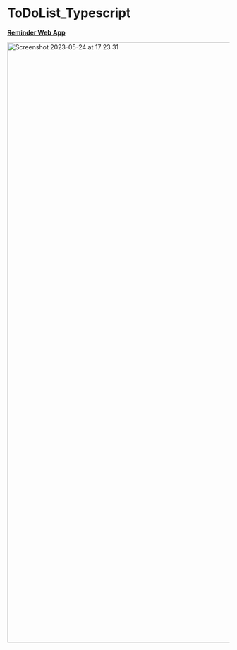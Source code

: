 # ToDoList_Typescript

**<a href="https://reminder-type-script.vercel.app/">Reminder Web App</a>**

<img width="1362" alt="Screenshot 2023-05-24 at 17 23 31" src="https://github.com/andyninety9/Reminder_TypeScript/assets/114195582/b59627a6-9b8b-4ece-a301-cd6fe0618bb7">

